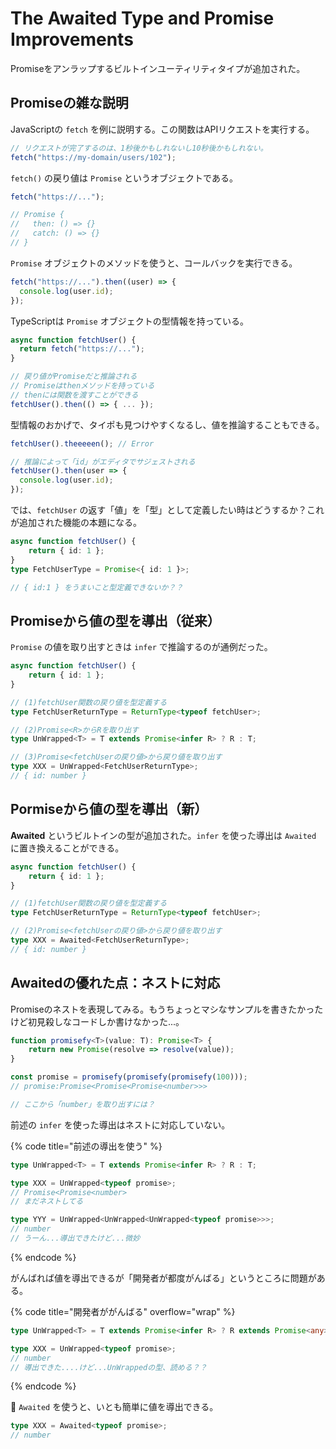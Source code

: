 # The Awaited Type and Promise Improvements

Promiseをアンラップするビルトインユーティリティタイプが追加された。

## Promiseの雑な説明

JavaScriptの `fetch` を例に説明する。この関数はAPIリクエストを実行する。

```javascript
// リクエストが完了するのは、1秒後かもしれないし10秒後かもしれない。
fetch("https://my-domain/users/102");
```

`fetch()` の戻り値は `Promise` というオブジェクトである。

```javascript
fetch("https://...");

// Promise {
//   then: () => {}
//   catch: () => {}
// }
```

`Promise` オブジェクトのメソッドを使うと、コールバックを実行できる。

```javascript
fetch("https://...").then((user) => {
  console.log(user.id);
});
```

TypeScriptは `Promise` オブジェクトの型情報を持っている。

```typescript
async function fetchUser() {
  return fetch("https://...");
}

// 戻り値がPromiseだと推論される
// Promiseはthenメソッドを持っている
// thenには関数を渡すことができる
fetchUser().then(() => { ... });
```

型情報のおかげで、タイポも見つけやすくなるし、値を推論することもできる。

```typescript
fetchUser().theeeeen(); // Error
```

```typescript
// 推論によって「id」がエディタでサジェストされる
fetchUser().then(user => {
  console.log(user.id);
});
```

では、`fetchUser` の返す「値」を「型」として定義したい時はどうするか？これが追加された機能の本題になる。

```typescript
async function fetchUser() {
    return { id: 1 };
}
type FetchUserType = Promise<{ id: 1 }>;

// { id:1 } をうまいこと型定義できないか？？
```

## Promiseから値の型を導出（従来）

`Promise` の値を取り出すときは `infer` で推論するのが通例だった。

```typescript
async function fetchUser() {
    return { id: 1 };
}

// (1)fetchUser関数の戻り値を型定義する
type FetchUserReturnType = ReturnType<typeof fetchUser>;

// (2)Promise<R>からRを取り出す
type UnWrapped<T> = T extends Promise<infer R> ? R : T;

// (3)Promise<fetchUserの戻り値>から戻り値を取り出す
type XXX = UnWrapped<FetchUserReturnType>;
// { id: number }
```

## Pormiseから値の型を導出（新）

**Awaited** というビルトインの型が追加された。`infer` を使った導出は `Awaited` に置き換えることができる。

```typescript
async function fetchUser() {
    return { id: 1 };
}

// (1)fetchUser関数の戻り値を型定義する
type FetchUserReturnType = ReturnType<typeof fetchUser>;

// (2)Promise<fetchUserの戻り値>から戻り値を取り出す
type XXX = Awaited<FetchUserReturnType>;
// { id: number }
```

## Awaitedの優れた点：ネストに対応

Promiseのネストを表現してみる。もうちょっとマシなサンプルを書きたかったけど初見殺しなコードしか書けなかった...。

```typescript
function promisefy<T>(value: T): Promise<T> {
    return new Promise(resolve => resolve(value));
}

const promise = promisefy(promisefy(promisefy(100)));
// promise:Promise<Promise<Promise<number>>>

// ここから「number」を取り出すには？
```

前述の `infer` を使った導出はネストに対応していない。

{% code title="前述の導出を使う" %}
```typescript
type UnWrapped<T> = T extends Promise<infer R> ? R : T;

type XXX = UnWrapped<typeof promise>;
// Promise<Promise<number>
// まだネストしてる

type YYY = UnWrapped<UnWrapped<UnWrapped<typeof promise>>>;
// number
// うーん...導出できたけど...微妙
```
{% endcode %}

がんばれば値を導出できるが「開発者が都度がんばる」というところに問題がある。

{% code title="開発者ががんばる" overflow="wrap" %}
```typescript
type UnWrapped<T> = T extends Promise<infer R> ? R extends Promise<any> ? UnWrapped<R> : R : T;

type XXX = UnWrapped<typeof promise>;
// number
// 導出できた....けど...UnWrappedの型、読める？？
```
{% endcode %}

:tada: `Awaited` を使うと、いとも簡単に値を導出できる。

```typescript
type XXX = Awaited<typeof promise>;
// number
```
